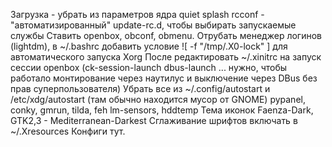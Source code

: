 Загрузка - убрать из параметров ядра quiet splash
rcconf - "автоматизированный" update-rc.d, чтобы выбирать запускаемые службы
Ставить openbox, obconf, obmenu. Отрубать менеджер логинов (lightdm), в ~/.bashrc добавить условие ![ -f "/tmp/.X0-lock" ] для автоматического запуска Xorg
После редактировать ~/.xinitrc на запуск сессии openbox (ck-session-launch dbus-launch ... нужно, чтобы работало монтирование через наутилус и выключение через DBus без прав суперпользователя)
Убрать все из ~/.config/autostart и /etc/xdg/autostart (там обычно находится мусор от GNOME)
pypanel, conky, gmrun, tilda, feh
lm-sensors, hddtemp
Тема иконок Faenza-Dark, GTK2,3 - Mediterranean-Darkest 
Сглаживание шрифтов включать в ~/.Xresources
Конфиги тут.
